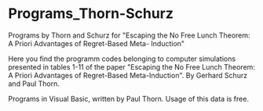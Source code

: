 # Programs_Thorn-Schurz
Programs by Thorn and Schurz for "Escaping the No Free Lunch Theorem: A Priori Advantages of Regret-Based Meta- Induction"

Here you find the programm codes belonging to computer simulations presented in tables 1-11 of the paper "Escaping the No Free Lunch Theorem: A Priori Advantages of Regret-Based Meta-Induction".
By Gerhard Schurz and Paul Thorn.

Programs in Visual Basic, written by Paul Thorn.
Usage of this data is free.
